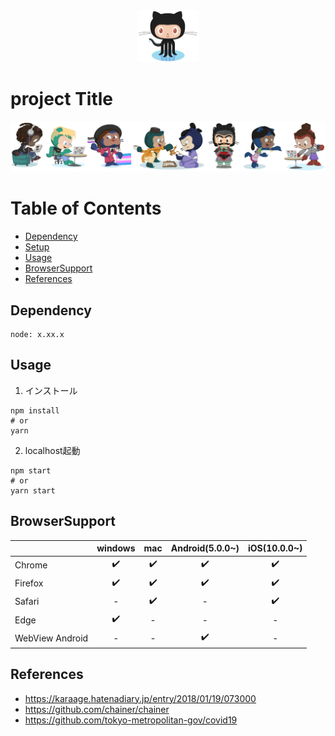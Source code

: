 <a href="#">
  <div align="center">
    <img src="/img/logo.png" width="100"/>
  </div>
</a>

# project Title
<a href="#">
  <div align="center">
    <img src="/img/about.png" width="800"/>
  </div>
</a>

# Table of Contents
- [Dependency](#dependency)
- [Setup](#setup)
- [Usage](#usage)
- [BrowserSupport](#browsersupport)
- [References](#references)

## Dependency
```
node: x.xx.x
```

## Usage
1. インストール
```
npm install
# or
yarn
```

2. localhost起動
```
npm start
# or
yarn start
```

## BrowserSupport
| | windows | mac | Android(5.0.0~)  | iOS(10.0.0~) |
| - | :-: | :-: | :-: | :-: |
| Chrome | ✔️ | ✔️ | ✔️ | ✔️ |
| Firefox | ✔️ | ✔️ | ✔️ | ✔️ |
| Safari | - | ✔️ | - | ✔️ |
| Edge | ✔️ | - | - | - |
| WebView Android | - | - | ✔️ | - |

## References
- https://karaage.hatenadiary.jp/entry/2018/01/19/073000
- https://github.com/chainer/chainer
- https://github.com/tokyo-metropolitan-gov/covid19